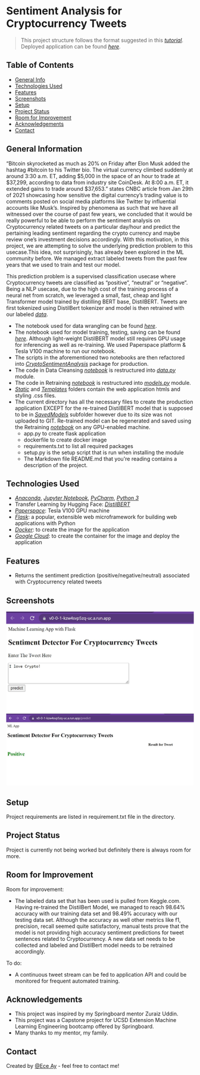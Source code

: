 # Sentiment Analysis for Cryptocurrency Tweets
> This project structure follows the format suggested in this [_tutorial_](https://github.com/FilippoBovo/production-data-science).
> Deployed application can be found [_here_](https://v0-0-1-kzw4svp5zq-uc.a.run.app/). <!-- If you have the project hosted somewhere, include the link here. -->

## Table of Contents
* [General Info](#general-information)
* [Technologies Used](#technologies-used)
* [Features](#features)
* [Screenshots](#screenshots)
* [Setup](#setup)
* [Project Status](#project-status)
* [Room for Improvement](#room-for-improvement)
* [Acknowledgements](#acknowledgements)
* [Contact](#contact)
<!-- * [License](#license) -->


## General Information
“Bitcoin skyrocketed as much as 20% on Friday after Elon Musk added the hashtag #bitcoin to his Twitter bio.
The virtual currency climbed suddenly at around 3:30 a.m. ET, adding $5,000 in the space of an hour to trade at $37,299, according to data from industry site CoinDesk. At 8:00 a.m. ET, it extended gains to trade around $37,653.” states CNBC article from Jan 29th of 2021 showcasing how sensitive the digital currency’s trading value is to comments posted on social media platforms like Twitter by influential accounts like Musk’s. Inspired by phenomena as such that we have all witnessed over the course of past few years, we concluded that it would be really powerful to be able to perform the sentiment analysis on Cryptocurrency related tweets on a particular day/hour  and predict the pertaining leading sentiment regarding the crypto currency and maybe review one’s investment decisions accordingly. With this motivation, in this project, we are attempting to solve the underlying prediction problem to this usecase.This idea, not surprisingly, has already been explored in the ML community before. We managed extract labeled tweets from the past few years that we used to train and test our model. 

This prediction problem is a supervised classification usecase where Cryptocurrency tweets are classified as “positive”, “neutral” or “negative”. Being a NLP usecase, due to the high cost of the training process of a neural net from scratch, we leveraged a small, fast, cheap and light Transformer model trained by distilling BERT base, DistilBERT. Tweets are first tokenized using DistilBert tokenizer and model is then retrained with our labeled [_data_](./Exploration/data/bitcointweets.csv).
- The notebook used for data wrangling can be found [_here_](./Exploration/datacleansing/DataCleansingNotebook.ipynb).
- The notebook used for model training, testing, saving can be found [_here_](./Exploration/modeltraining/Bert.ipynb). Although light-weight DistilBERT model still requires GPU usage for inferencing as well as re-training. We used Paperspace platform & Tesla V100 machine to run our notebook.
- The scripts in the aforementioned two notebooks are then refactored into [_CryptoSentimentAnalysis_](./CryptoSentimentAnalysis/) package for production. 
- The code in Data Cleansing [_notebook_](./Exploration/datacleansing/DataCleansingNotebook.ipynb) is restructured into [_data.py_](./CryptoSentimentAnalysis/data.py) module.
- The code in Retraining [_notebook_](./Exploration/modeltraining/Bert.ipynb) is restructured into [_models.py_](./CryptoSentimentAnalysis/data.py) module.
- [_Static_](./static/) and [_Templates_](./templates/) folders contain the web application htmls and styling .css files.
- The current directory has all the necessary files to create the production application EXCEPT for the re-trained DistilBERT model that is supposed to be in [_SavedModels_](./CryptoSentimentAnalysis/SavedModels/) subfolder however due to its size was not uploaded to GIT. Re-trained model can be regenerated and saved using the Retraining [_notebook_](./Exploration/modeltraining/Bert.ipynb) on any GPU-enabled machine. 
  - app.py to create flask application
  - dockerfile to create docker image
  - requirements.txt to list all required packages
  - setup.py is the setup script that is run when installing the module
  - The Markdown file README.md that you're reading contains a description of the project.


## Technologies Used
- [_Anaconda_](https://www.anaconda.com/), [_Jupyter Notebook_](https://jupyter.org/), [_PyCharm_](https://www.jetbrains.com/pycharm/), [_Python 3_](https://www.python.org/)
- Transfer Learning by Hugging Face: [_DistilBERT_](https://huggingface.co/docs/transformers/model_doc/distilbert)
- [_Paperspace_](https://www.paperspace.com/): Tesla V100 GPU machine
- [_Flask_](https://flask.palletsprojects.com/en/2.1.x/): a popular, extensible web microframework for building web applications with Python
- [_Docker_](https://www.docker.com/): to create the image for the application
- [_Google Cloud_](https://cloud.google.com/): to create the container for the image and deploy the application


## Features
- Returns the sentiment prediction (positive/negative/neutral) associated with Cryptocurrency related tweets


## Screenshots
![Main_screen](./img/screenshot1.jpg)
![Prediction_Outcome](./img/screenshot2.jpg)
<!-- If you have screenshots you'd like to share, include them here. -->


## Setup
Project requirements are listed in requirement.txt file in the directory. 



## Project Status
Project is currently not being worked but definitely there is always room for more.


## Room for Improvement

Room for improvement:
- The labeled data set that has been used is pulled from Keggle.com. Having re-trained the DistilBert Model, we managed to reach 98.64% accuracy with our training data set and 98.49% accuracy with our testing data set. Although the accuracy as well other metrics like f1, precision, recall seemed quite satisfactory, manual tests prove that the model is not providing high accuracy sentiment predictions for tweet sentences related to Cryptocurrency. A new data set needs to be collected and labeled and DistilBert model needs to be retrained accordingly.

To do:
- A continuous tweet stream can be fed to application API and could be monitored for frequent automated training.


## Acknowledgements
- This project was inspired by my Springboard mentor Zuraiz Uddin.
- This project was a Capstone project for UCSD Extension Machine Learning Engineering bootcamp offered by Springboard.
- Many thanks to my mentor, my family.


## Contact
Created by [@Ece Ay](https://github.com/ilksenece/CryptoSentimentAnalysis) - feel free to contact me!


<!-- Optional -->
<!-- ## License -->
<!-- This project is open source and available under the [... License](). -->

<!-- You don't have to include all sections - just the one's relevant to your project -->
